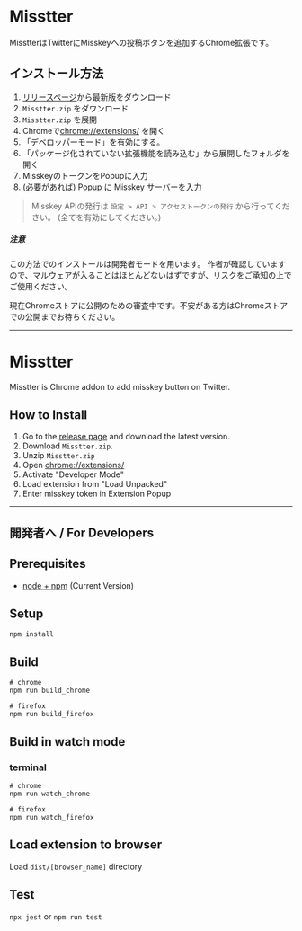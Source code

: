 # Misstter

MisstterはTwitterにMisskeyへの投稿ボタンを追加するChrome拡張です。

## インストール方法
1. [リリースページ](https://github.com/AranoYuki1/Misstter/releases)から最新版をダウンロード
1. `Misstter.zip` をダウンロード
2. `Misstter.zip` を展開
3. Chromeで[chrome://extensions/](chrome://extensions/) を開く
4. 「デベロッパーモード」を有効にする。
5. 「パッケージ化されていない拡張機能を読み込む」から展開したフォルダを開く
6. MisskeyのトークンをPopupに入力
7. (必要があれば) Popup に Misskey サーバーを入力

> Misskey APIの発行は `設定 > API > アクセストークンの発行` から行ってください。 (全てを有効にしてください。)

##### 注意

この方法でのインストールは開発者モードを用います。
作者が確認していますので、マルウェアが入ることはほとんどないはずですが、リスクをご承知の上でご使用ください。

現在Chromeストアに公開のための審査中です。不安がある方はChromeストアでの公開までお待ちください。

---

# Misstter 

Misstter is Chrome addon to add misskey button on Twitter.

## How to Install

1. Go to the [release page](https://github.com/AranoYuki1/Misstter/releases) and download the latest version.
2. Download `Misstter.zip`. 
3. Unzip `Misstter.zip`
4. Open [chrome://extensions/](chrome://extensions/)
5. Activate "Developer Mode"
6. Load extension from "Load Unpacked"
7. Enter misskey token in Extension Popup


---

## 開発者へ / For Developers

## Prerequisites

* [node + npm](https://nodejs.org/) (Current Version)

## Setup

```
npm install
```

## Build

```
# chrome
npm run build_chrome

# firefox
npm run build_firefox
```

## Build in watch mode

### terminal

```
# chrome
npm run watch_chrome

# firefox
npm run watch_firefox
```

## Load extension to browser

Load `dist/[browser_name]` directory

## Test

`npx jest` or `npm run test`

